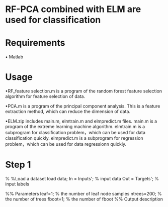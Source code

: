 # RF-PCA combined with ELM are used for classification
# Requirements
•	Matlab
# Usage
•RF_feature selection.m is a program of the random forest feature selection algorithm for feature selection of data.  

•PCA.m is a program of the principal component analysis. This is a feature extraction method, which can reduce the dimension of data.  

•ELM.zip includes main.m, elmtrain.m and elmpredict.m files. main.m is a program of the extreme learning machine algorithm. 
   elmtrain.m is a subprogram for classification problem，which can be used for data classification quickly.
   elmpredict.m is a subprogram for regression problem，which can be used for data regressionn quickly.

# Step 1
% %Load a dataset
  load data; 
  In = Inputs'; % input data
  Out = Targets'; % input labels
 
%% Parameters
  leaf=1; % the number of leaf node samples
  ntrees=200;  % the number of trees
  fboot=1;  % the number of fboot
%% Output description
